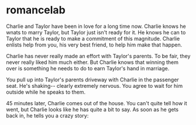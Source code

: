 # romancelab

Charlie and Taylor have been in love for a long time now. Charlie knows he
wnats to marry Taylor, but Taylor just isn't ready for it. He knows he can
to Taylor that he is ready to make a commitment of this magnitude. Charlie
enlists help from you, his very best friend, to help him make that happen.

Charlie has never really made an effort with Taylor's parents. To be fair,
they never really liked him much either. But Charlie knows that winning them
over is something he needs to do to earn Taylor's hand in marriage.

You pull up into Taylor's parents driveway with Charlie in the passenger seat.
He's shaking-- clearly extremely nervous. You agree to wait for him outside
while he speaks to them.

45 minutes later, Charlie comes out of the house. You can't quite tell how it
went, but Charlie looks like he has quite a bit to say. As soon as he gets
back in, he tells you a crazy story:


